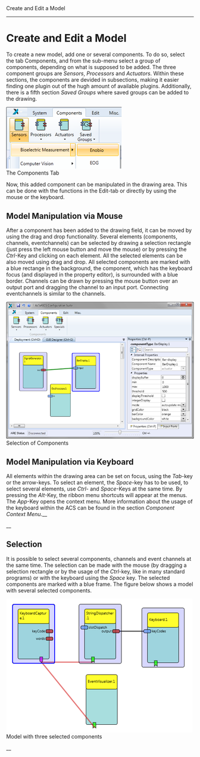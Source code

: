 ##

Create and Edit a Model

---

# Create and Edit a Model

To create a new model, add one or several components. To do so, select the tab Components, and from the sub-menu select a group of components, depending on what is supposed to be added. The three component groups are _Sensors_, _Processors_ and _Actuators_. Within these sections, the components are devided in subsections, making it easier finding one plugin out of the hugh amount of available plugins. Additionally, there is a fifth section _Saved Groups_ where saved groups can be added to the drawing.

![Screenshot: The components tab](./img/components_tab.png "Screenshot: The components tab")  
The Components Tab

Now, this added component can be manipulated in the drawing area. This can be done with the functions in the Edit-tab or directly by using the mouse or the keyboard.

## Model Manipulation via Mouse

After a component has been added to the drawing field, it can be moved by using the drag and drop functionality. Several elements (components, channels, eventchannels) can be selected by drawing a selection rectangle (just press the left mouse button and move the mouse) or by pressing the _Ctrl_\-Key and clicking on each element. All the selected elements can be also moved using drag and drop. All selected components are marked with a blue rectange in the background, the component, which has the keyboard focus (and displayed in the property editor), is surrounded with a blue border. Channels can be drawn by pressing the mouse button over an output port and dragging the channel to an input port. Connecting eventchannels is similar to the channels.

![Screenshot: Selection of components](./img/edit_selection.png "Screenshot: Selection of components")  
Selection of Components

## Model Manipulation via Keyboard

All elements within the drawing area can be set on focus, using the _Tab_\-key or the arrow-keys. To select an element, the _Space_\-key has to be used, to select several elements, use _Ctrl-_ and _Space_\-Keys at the same time. By pressing the _Alt_\-Key, the ribbon menu shortcuts will appear at the menus. The _App_\-Key opens the context menu. More information about the usage of the keyboard within the ACS can be found in the section _Component Context Menu_.\_\_

\_\_

## Selection

It is possible to select several components, channels and event channels at the same time. The selection can be made with the mouse (by dragging a selection rectangle or by the usage of the _Ctrl_\-key, like in many standard programs) or with the keyboard using the _Space_ key. The selected components are marked with a blue frame. The figure below shows a model with several selected components.

![Model with three selected components](./img/selection.png "Model with three selected components")  
Model with three selected components

\_\_

